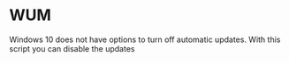 # WUM
Windows 10 does not have options to turn off automatic updates. With this script you can disable the updates
